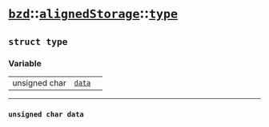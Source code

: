 # [`bzd`](../../../index.md)::[`alignedStorage`](../../index.md)::[`type`](../index.md)

## `struct type`

### Variable
||||
|---:|:---|:---|
|unsigned char|[`data`](./index.md)||
------
### `unsigned char data`

